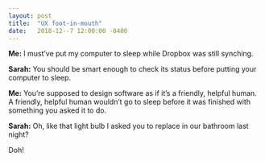 ```yaml
---
layout: post
title:  "UX foot-in-mouth"
date:   2018-12--7 12:00:00 -0400
---
```

**Me:** I must’ve put my computer to sleep while Dropbox was still synching.

**Sarah:** You should be smart enough to check its status before putting your computer to sleep.

**Me:** You’re supposed to design software as if it’s a friendly, helpful human. A friendly, helpful human wouldn’t go to sleep before it was finished with something you asked it to do.

**Sarah:** Oh, like that light bulb I asked you to replace in our bathroom last night?

Doh!
